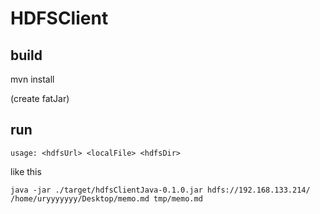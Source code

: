 
# HDFSClient

## build

mvn install

(create fatJar)

## run

`usage: <hdfsUrl> <localFile> <hdfsDir>`

like this

`java -jar ./target/hdfsClientJava-0.1.0.jar hdfs://192.168.133.214/ /home/uryyyyyyy/Desktop/memo.md tmp/memo.md`


